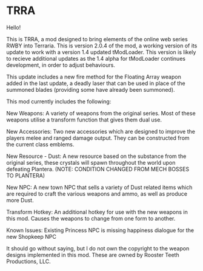# TRRA

Hello!

This is TRRA, a mod designed to bring elements of the online web series RWBY into Terraria.
This is version 2.0.4 of the mod, a working version of its update to work with a version 1.4 updated tModLoader.
This version is likely to recieve additional updates as the 1.4 alpha for tModLoader continues development, in order to adjust behaviours.

This update includes a new fire method for the Floating Array weapon added in the last update, a deadly laser that can be used in place of the summoned blades (providing some have already been summoned).

This mod currently includes the following:

New Weapons: A variety of weapons from the original series. Most of these weapons utilise a transform function that gives them dual use.

New Accessories: Two new accessories which are designed to improve the players melee and ranged damage output. They can be constructed from the current class emblems.

New Resource - Dust: A new resource based on the substance from the original series, these crystals will spawn throughout the world upon defeating Plantera. (NOTE: CONDITION CHANGED FROM MECH BOSSES TO PLANTERA)

New NPC: A new town NPC that sells a variety of Dust related items which are required to craft the various weapons and ammo, as well as produce more Dust.

Transform Hotkey: An additional hotkey for use with the new weapons in this mod. Causes the weapons to change from one form to another.

Known Issues:
Existing Princess NPC is missing happiness dialogue for the new Shopkeep NPC

It should go without saying, but I do not own the copyright to the weapon designs implemented in this mod.
These are owned by Rooster Teeth Productions, LLC.
